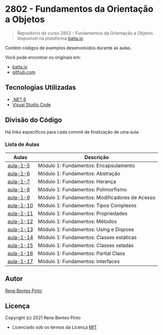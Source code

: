 # 2802 - Fundamentos da Orientação a Objetos

> Repositório do curso 2802 - Fundamentos da Orientação a Objetos disponível na plataforma [balta.io](https://balta.io)

Contém códigos de exemplos desenvolvidos durante as aulas.

Você pode encontrar os originais em:

- [balta.io](https://balta.io)
- [github.com](https://github.com/balta-io/2802)

## Tecnologias Utilizadas

- [.NET 6](https://dotnet.microsoft.com)
- [Visual Studio Code](https://code.visualstudio.com)

## Divisão do Código

Há links específicos para cada commit de finalização de uma aula.

### Lista de Aulas

| Aulas                             | Descrição                                      |
| --------------------------------- | ---------------------------------------------- |
| [aula-1-5](../../commit/917a103)  | Módulo 1: Fundamentos: Encapsulamento          |
| [aula-1-6](../../commit/faa27c3)  | Módulo 1: Fundamentos: Abstração               |
| [aula-1-7](../../commit/7132729)  | Módulo 1: Fundamentos: Herança                 |
| [aula-1-8](../../commit/45057fd)  | Módulo 1: Fundamentos: Polimorfismo            |
| [aula-1-9](../../commit/d6c18b5)  | Módulo 1: Fundamentos: Modificadores de Acesso |
| [aula-1-10](../../commit/1bdb516) | Módulo 1: Fundamentos: Tipos Complexos         |
| [aula-1-11](../../commit/f19aa33) | Módulo 1: Fundamentos: Propriedades            |
| [aula-1-12](../../commit/fdc32f6) | Módulo 1: Fundamentos: Métodos                 |
| [aula-1-13](../../commit/a7cb28e) | Módulo 1: Fundamentos: Using e Dispose         |
| [aula-1-14](../../commit/56a4117) | Módulo 1: Fundamentos: Classes estáticas       |
| [aula-1-15](../../commit/daae6b3) | Módulo 1: Fundamentos: Classes seladas         |
| [aula-1-16](../../commit/ab38385) | Módulo 1: Fundamentos: Partial Class           |
| [aula-1-17](../../commit/d9eba79) | Módulo 1: Fundamentos: Interfaces              |

## Autor

[Rene Bentes Pinto](http://github.com/renebentes)

## Licença

Copyright (c) 2021 Rene Bentes Pinto

- Licenciado sob os termos da Licença [MIT](LICENSE)

